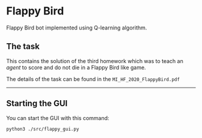 # Flappy Bird

Flappy Bird bot implemented using Q-learning algorithm.

## The task

This contains the solution of the third homework which was to teach an _agent_ to score and do not die in a Flappy Bird like game.

The details of the task can be found in the `MI_HF_2020_FlappyBird.pdf`

---

## Starting the GUI

You can start the GUI with this command:

```
python3 ./src/flappy_gui.py
```
